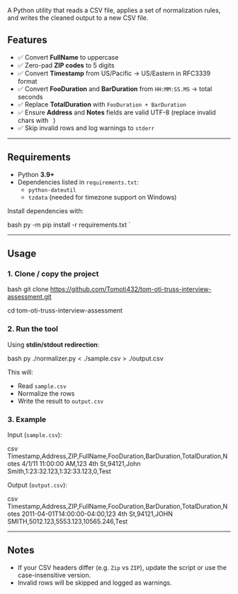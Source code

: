 A Python utility that reads a CSV file, applies a set of normalization rules, and writes the cleaned output to a new CSV file.  

## Features

- ✅ Convert **FullName** to uppercase  
- ✅ Zero-pad **ZIP codes** to 5 digits  
- ✅ Convert **Timestamp** from US/Pacific → US/Eastern in RFC3339 format  
- ✅ Convert **FooDuration** and **BarDuration** from `HH:MM:SS.MS` → total seconds  
- ✅ Replace **TotalDuration** with `FooDuration + BarDuration`  
- ✅ Ensure **Address** and **Notes** fields are valid UTF-8 (replace invalid chars with ` `)  
- ✅ Skip invalid rows and log warnings to `stderr`  

---

## Requirements

- Python **3.9+**
- Dependencies listed in `requirements.txt`:
  - `python-dateutil`
  - `tzdata` (needed for timezone support on Windows)

Install dependencies with:

bash
py -m pip install -r requirements.txt
`

---

## Usage

### 1. Clone / copy the project

bash
git clone https://github.com/Tomoti432/tom-oti-truss-interview-assessment.git

cd tom-oti-truss-interview-assessment


### 2. Run the tool

Using **stdin/stdout redirection**:

bash
py ./normalizer.py < ./sample.csv > ./output.csv


This will:

* Read `sample.csv`
* Normalize the rows
* Write the result to `output.csv`

### 3. Example

Input (`sample.csv`):

csv
Timestamp,Address,ZIP,FullName,FooDuration,BarDuration,TotalDuration,Notes
4/1/11 11:00:00 AM,123 4th St,94121,John Smith,1:23:32.123,1:32:33.123,0,Test


Output (`output.csv`):

csv
Timestamp,Address,ZIP,FullName,FooDuration,BarDuration,TotalDuration,Notes
2011-04-01T14:00:00-04:00,123 4th St,94121,JOHN SMITH,5012.123,5553.123,10565.246,Test


---

## Notes

* If your CSV headers differ (e.g. `Zip` vs `ZIP`), update the script or use the case-insensitive version.
* Invalid rows will be skipped and logged as warnings.

